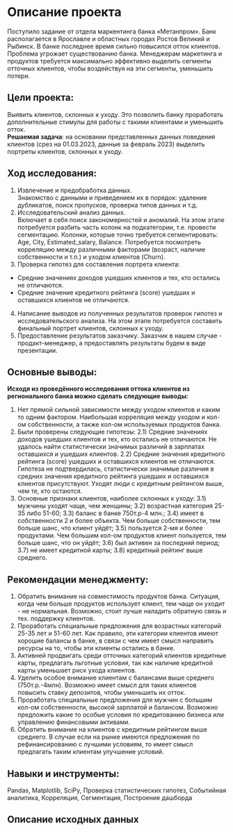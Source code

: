 # Описание проекта
Поступило задание от отдела маркентинга банка «Метанпром». Банк располагается в Ярославле и областных городах Ростов Великий и Рыбинск.
В банке последнее время сильно повысился отток клиентов. Проблема угрожает существованию банка. Менеджерам маркетинга и продуктов требуется максимально эффективно выделить сегменты отточных клиентов, чтобы воздействуя на эти сегменты, уменьшить потери.

## Цели проекта:
Выявить клиентов, склонных к уходу. Это позволить банку проработать дополнительные стимулы для работы с такими клиентами и уменьшить отток.  
**Решаемая задача**: на основании представленных данных поведения клиентов (срез на 01.03.2023, данные за февраль 2023) выделить портреты клиентов, склонных к уходу.  

## Ход исследования:
1) Извлечение и предобработка данных.  
Знакомство с данными и приведением их в порядок: удаление дубликатов, поиск пропусков, проверка типов данных и т.д.  
2) Исследовательский анализ данных.  
Включает в себя поиск закономерностей и аномалий. На этом этапе потребуется разбить часть колонк на подкатегории, т.е. провести сегментацию. Колонки, которые точно требуется сегментировать: Age, City, Estimated_salary, Balance. Потребуется посмотреть корреляцию между различными факторами (возраст, наличие собственности и т.п.) и уходом клиентов (Churn).  
3) Проверка гипотез для составления портрета клиента:  
  - Средние значениях доходов ушедших клиентов и тех, кто остались не отличаются.  
  - Средние значение кредитного рейтинга (score) ушедших и оставшихся клиентов не отличаются.  
4) Написание выводов из полученных результатов проверок гипотез и исследовательского анализа. На этом этапе потребуется составить финальный портрет клиентов, склонных к уходу.  
5) Предоставление результатов заказчику. Заказчик в нашем случае - продакт-менеджер, а предоставлять результаты будем в виде презентации.  

## Основные выводы:
**Исходя из проведённого исследования оттока клиентов из регионального банка можно сделать следующие выводы:**  
1) Нет прямой сильной зависимости между уходом клиентов и каким то одним фактором. Наибольшая корреляция между уходом и кол-ом собственности, а также кол-ом используемых продуктов банка.
2) Были проверены следующие гипотезы:
2.1) Средние значениях доходов ушедших клиентов и тех, кто остались не отличаются. Не удалось найти статистически значимых различий в зарплатах оставшихся и ушедших клиентов.
2.2) Средние значения кредитного рейтинга (score) ушедших и оставшихся клиентов не отличаются. Гипотеза не подтвердилась, статистически значимые различия в средних значения кредитного рейтинга ушедших и оставшихся клиентов присутствуют. Уходят люди с кредитным рейтингом выше, чем те, кто остаются.
3) Основные признаки клиентов, наиболее склонных к уходу:
3.1) мужчины уходят чаще, чем женщины;
3.2) возрастная категория 25-35 либо 51-60;
3.3) баланс в банке 750т.р-4 млн.;
3.4) имеет в собственности 2 и более объекта. Чем больше собственности, тем больше шанс, что клиент уйдёт;
3.5) пользуется 2-мя и более продуктами. Чем большим кол-ом продуктов клиент пользуется, тем больше шанс, что он уйдёт;
3.6) был активен за последний период;
3.7) не имеет кредитной карты;
3.8) кредитный рейтинг выше среднего.

## Рекомендации менеджменту:  
1) Обратить внимание на совместимость продуктов банка. Ситуация, когда чем больше продуктов использует клиент, тем чаще он уходит - не нормальная. Возможно, стоит лучше наладить обратную связь и тех. поддержку клиентов.  
2) Проработать специальные предложения для возрастных категорий 25-35 лет и 51-60 лет. Как правило, эти категории клиентов имеют хорошие балансы в банке, в связи с чем имеет смысл направить ресурсы на то, чтобы эти клиенты остались в банке.  
3) Активней продвигать среди отточных категорий клиентов кредитные карты, предлагать льготные условия, так как наличие кредитной карты уменьшает риск ухода клиентов.  
4) Уделить особое внимание клиентам с балансами выше среднего (750т.р.-4млн). Возможно имеет смысл для таких клиентов повысить ставку депозитов, чтобы уменьшить их отток.  
5) Проработать специальные предложения для мужчин с большим кол-ом собственности, высокой зарплатой и балансом. Возможно предложить какие то особые условия по кредитованию бизнеса или управлению финансовыми активами.  
6) Обратить внимание на клиентов с кредитным рейтингом выше среднего. В случае если на рынке имеются предложения по рефинансированию с лучшими условиям, то имеет смысл предлагать таким клиентам улучшение условий.  

## Навыки и инструменты:
Pandas, Matplotlib, SciPy, Проверка статистических гипотез, Событийная аналитика, Корреляция, Сегментация,  Построение дашборда

## Описание исходных данных   

